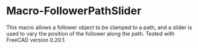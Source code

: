 # Macro-FollowerPathSlider
 This macro allows a follower object to be clamped to a path,              and a slider is used to vary the position of the follower along the path.              Tested with FreeCAD version 0.20.1.
